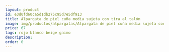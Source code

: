 ```yaml
---
layout: product
id: e3d0fd60ca5d1db275c95d7e5df913
title: Alpargata de piel cuña media sujeta con tira al talón 
image: img/productos/alpargatas/Alpargata de piel cuña media sujeta con tira al talón =67 =rojo blanco beige gaimo.webp
price: 67 
tags: rojo blanco beige gaimo
description: 
order: 0
---
```

